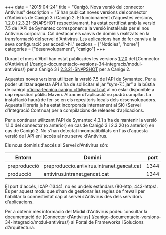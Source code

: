 +++
date        = "2015-04-24"
title       = "Canigó. Nova versió del connector Antivirus"
description = "S'han publicat noves versions del connector d'Antivirus de Canigó 3 i Canigó 2. El funcionament d'aquestes versions, 1.2.0 i 2.3.21-SNAPSHOT respectivament, ha estat certificat amb la versió 7.5 de l'API de Symantec corresponent a la versió instal·lada per el nou Antivirus corporatiu. Cal destacar els canvis de dominis realitzats en la transformació del servei d'Antivirus. Les aplicacions han de fer canvis a la seva configuració per accedir-hi."
sections    = ["Notícies", "home"]
categories  = ["desenvolupament", "canigo"]
+++

Durant el mes d'Abril han estat publicades les versions [1.2.0](http://repos.canigo.ctti.gencat.cat/repository/maven2/cat/gencat/ctti/canigo.integration.antivirus/1.2.0/) del [Connector d'Antivirus] (/canigo-documentacio-versions-34-integracio/modul-antivirus/) per a Canigó 3 i [2.3.21-SNAPSHOT](http://repos.canigo.ctti.gencat.cat/repository/maven2/canigo/connectors/canigo-connectors-antivirus/2.3.21-SNAPSHOT/) per a Canigó 2.

Aquestes noves versions utilitzen la versió 7.5 de l’API de Symantec. Per a poder utilitzar aquesta API s’ha de sol·licitar el jar “sym-7.5.jar” a la bústia de canigó <oficina-tecnica.canigo.ctti@gencat.cat> al no estar disponible a cap repositori públic Maven. Altrament l’aplicació no podrà compilar. La instal·lació haurà de fer-se en els repositoris locals dels desenvolupadors. Aquesta llibreria ja ha estat incorporada internament al SIC (Servei d’Integració Contínua) per a compilacions de releases d’aplicacions.

Per a continuar utilitzant l'API de Symantec 4.3.1 s'ha de mantenir la versió 1.1.0 del connector (o anterior) en cas de Canigó 3 i 2.3.20 (o anterior) en cas de Canigó 2. No s'han detectat incompatibilitats en l'ús d'aquesta versió de l'API en l'accés al nou servei d'Antivirus.

Els nous dominis d'accés al Servei d'Antivirus són:

Entorn         | Domini 										| port
-------------- | ----------------------------------------------	| -----
preproducció   | preproduccio.antivirus.intranet.gencat.cat     | 1344
producció      | antivirus.intranet.gencat.cat       			| 1344

El port d'accés, ICAP (1344), no és un dels estàndars (80-http, 443-https). És per aquest motiu que s’han de gestionar les regles de firewall per habilitar la connectivitat cap al servei d’Antivirus des dels servidors d'aplicacions.

Per a obtenir més informació del Mòdul d'Antivirus podeu consultar la documentació del [Connector d'Antivirus] (/canigo-documentacio-versions-34-integracio/modul-antivirus/) al Portal de Frameworks i Solucions d’Arquitectura.
